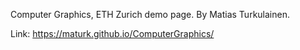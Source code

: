 
Computer Graphics, ETH Zurich demo page. By Matias Turkulainen.

Link: https://maturk.github.io/ComputerGraphics/
